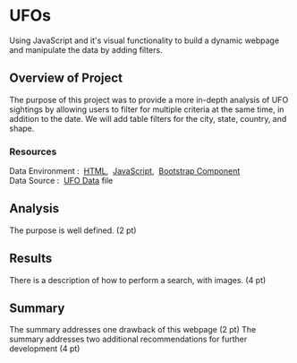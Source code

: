 # UFOs
Using JavaScript and it's visual functionality to build a dynamic webpage and manipulate the data by adding filters.

## Overview of Project
The purpose of this project was to provide a more in-depth analysis of UFO sightings by allowing users to filter for multiple criteria at the same time, in addition to the date. We will add table filters for the city, state, country, and shape.

### Resources
Data Environment :&nbsp;  [HTML](https://www.w3schools.com/html/default.asp),&nbsp; [JavaScript](https://www.w3schools.com/js/default.asp),&nbsp; [Bootstrap Component](https://getbootstrap.com/docs/4.0/getting-started/introduction/)
<br/>
Data Source :&nbsp; [UFO Data](./static/js/data.js) file
<br/>

## Analysis
The purpose is well defined. (2 pt)

## Results
There is a description of how to perform a search, with images. (4 pt)


## Summary
The summary addresses one drawback of this webpage (2 pt)
The summary addresses two additional recommendations for further development (4 pt)


<br/>
